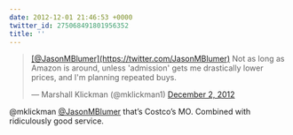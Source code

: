 ```yaml
---
date: 2012-12-01 21:46:53 +0000
twitter_id: 275068491801956352
title: ''
---
```


<blockquote class="twitter-tweet"><p lang="en" dir="ltr"><a href="https://twitter.com/JasonMBlumer?ref_src=twsrc%5Etfw">[@JasonMBlumer](https://twitter.com/JasonMBlumer)</a> Not as long as Amazon is around, unless &#39;admission&#39; gets me drastically lower prices, and I&#39;m planning repeated buys.</p>&mdash; Marshall Klickman (@mklickman1) <a href="https://twitter.com/mklickman1/status/275034651372974081?ref_src=twsrc%5Etfw">December 2, 2012</a></blockquote>
<script async src="https://platform.twitter.com/widgets.js" charset="utf-8"></script>

@mklickman [@JasonMBlumer](https://twitter.com/JasonMBlumer) that’s Costco’s MO. Combined with ridiculously good service.
